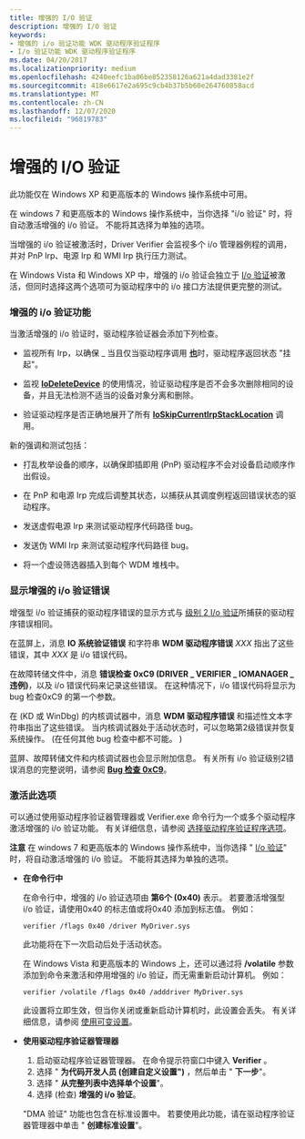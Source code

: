 ```yaml
---
title: 增强的 I/O 验证
description: 增强的 I/O 验证
keywords:
- 增强的 i/o 验证功能 WDK 驱动程序验证程序
- I/o 验证功能 WDK 驱动程序验证程序
ms.date: 04/20/2017
ms.localizationpriority: medium
ms.openlocfilehash: 4240eefc1ba06be852358126a621a4dad3381e2f
ms.sourcegitcommit: 418e6617e2a695c9cb4b37b5b60e264760858acd
ms.translationtype: MT
ms.contentlocale: zh-CN
ms.lasthandoff: 12/07/2020
ms.locfileid: "96819783"
---
```

# <a name="enhanced-io-verification"></a>增强的 I/O 验证


此功能仅在 Windows XP 和更高版本的 Windows 操作系统中可用。

在 windows 7 和更高版本的 Windows 操作系统中，当你选择 "i/o 验证" 时，将自动激活增强的 i/o 验证。 不能将其选择为单独的选项。

当增强的 i/o 验证被激活时，Driver Verifier 会监视多个 i/o 管理器例程的调用，并对 PnP Irp、电源 Irp 和 WMI Irp 执行压力测试。

在 Windows Vista 和 Windows XP 中，增强的 i/o 验证会独立于 [I/o 验证](i-o-verification.md)被激活，但同时选择这两个选项可为驱动程序中的 i/o 接口方法提供更完整的测试。

### <a name="span-idfeatures_of_enhanced_i_o_verificationspanspan-idfeatures_of_enhanced_i_o_verificationspanfeatures-of-enhanced-io-verification"></a><span id="features_of_enhanced_i_o_verification"></span><span id="FEATURES_OF_ENHANCED_I_O_VERIFICATION"></span>增强的 i/o 验证功能

当激活增强的 i/o 验证时，驱动程序验证器会添加下列检查。

-   监视所有 Irp，以确保 \_ 当且仅当驱动程序调用 [**也**](/windows-hardware/drivers/ddi/wdm/nf-wdm-iomarkirppending)时，驱动程序返回状态 "挂起"。

-   监视 [**IoDeleteDevice**](/windows-hardware/drivers/ddi/wdm/nf-wdm-iodeletedevice) 的使用情况，验证驱动程序是否不会多次删除相同的设备，并且无法检测不适当的设备对象分离和删除。

-   验证驱动程序是否正确地展开了所有 [**IoSkipCurrentIrpStackLocation**](../kernel/mm-bad-pointer.md) 调用。

新的强调和测试包括：

-   打乱枚举设备的顺序，以确保即插即用 (PnP) 驱动程序不会对设备启动顺序作出假设。

-   在 PnP 和电源 Irp 完成后调整其状态，以捕获从其调度例程返回错误状态的驱动程序。

-   发送虚假电源 Irp 来测试驱动程序代码路径 bug。

-   发送伪 WMI Irp 来测试驱动程序代码路径 bug。

-   将一个虚设筛选器插入到每个 WDM 堆栈中。

### <a name="span-iddisplaying_enhanced_i_o_verification_errorsspanspan-iddisplaying_enhanced_i_o_verification_errorsspandisplaying-enhanced-io-verification-errors"></a><span id="displaying_enhanced_i_o_verification_errors"></span><span id="DISPLAYING_ENHANCED_I_O_VERIFICATION_ERRORS"></span>显示增强的 i/o 验证错误

增强型 i/o 验证捕获的驱动程序错误的显示方式与 [级别 2 I/o 验证](i-o-verification.md)所捕获的驱动程序错误相同。

在蓝屏上，消息 **IO 系统验证错误** 和字符串 **WDM 驱动程序错误** *XXX* 指出了这些错误，其中 *XXX* 是 i/o 错误代码。

在故障转储文件中，消息 **错误检查 0xC9 (DRIVER \_ VERIFIER \_ IOMANAGER \_ 违例)**，以及 i/o 错误代码来记录这些错误。 在这种情况下，i/o 错误代码将显示为 bug 检查0xC9 的第一个参数。

在 (KD 或 WinDbg) 的内核调试器中，消息 **WDM 驱动程序错误** 和描述性文本字符串指出了这些错误。 当内核调试器处于活动状态时，可以忽略第2级错误并恢复系统操作。  (在任何其他 bug 检查中都不可能。 ) 

蓝屏、故障转储文件和内核调试器也会显示附加信息。 有关所有 i/o 验证级别2错误消息的完整说明，请参阅 [**Bug 检查 0xC9**](../debugger/bug-check-0xc9--driver-verifier-iomanager-violation.md)。

### <a name="span-idactivating_this_optionspanspan-idactivating_this_optionspanactivating-this-option"></a><span id="activating_this_option"></span><span id="ACTIVATING_THIS_OPTION"></span>激活此选项

可以通过使用驱动程序验证器管理器或 Verifier.exe 命令行为一个或多个驱动程序激活增强的 i/o 验证功能。 有关详细信息，请参阅 [选择驱动程序验证程序选项](selecting-driver-verifier-options.md)。

**注意**  在 windows 7 和更高版本的 Windows 操作系统中，当你选择 " [I/o 验证](i-o-verification.md)" 时，将自动激活增强的 i/o 验证。 不能将其选择为单独的选项。

 

-   **在命令行中**

    在命令行中，增强的 i/o 验证选项由 **第6个 (0x40)** 表示。 若要激活增强型 i/o 验证，请使用0x40 的标志值或将0x40 添加到标志值。 例如：

    ```
    verifier /flags 0x40 /driver MyDriver.sys
    ```

    此功能将在下一次启动后处于活动状态。

    在 Windows Vista 和更高版本的 Windows 上，还可以通过将 **/volatile** 参数添加到命令来激活和停用增强的 i/o 验证，而无需重新启动计算机。 例如：

    ```
    verifier /volatile /flags 0x40 /adddriver MyDriver.sys
    ```

    此设置将立即生效，但当你关闭或重新启动计算机时，此设置会丢失。 有关详细信息，请参阅 [使用可变设置](using-volatile-settings.md)。

-   **使用驱动程序验证器管理器**

    1.  启动驱动程序验证器管理器。 在命令提示符窗口中键入 **Verifier** 。
    2.  选择 " **为代码开发人员 (创建自定义设置")** ，然后单击 " **下一步**"。
    3.  选择 " **从完整列表中选择单个设置**"。
    4.  选择 (检查) **增强的 i/o 验证**。

    "DMA 验证" 功能也包含在标准设置中。 若要使用此功能，请在驱动程序验证器管理器中单击 " **创建标准设置**"。

 

